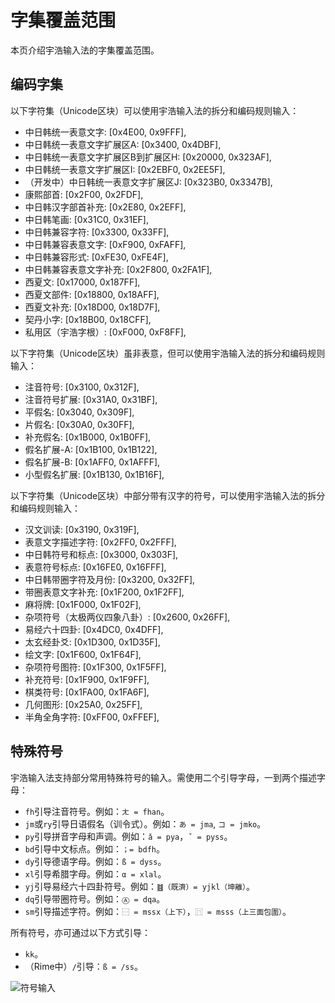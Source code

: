 # 字集覆盖范围

本页介绍宇浩输入法的字集覆盖范围。

## 编码字集

以下字符集（Unicode区块）可以使用宇浩输入法的拆分和编码规则输入：

- 中日韩统一表意文字: [0x4E00, 0x9FFF],
- 中日韩统一表意文字扩展区A: [0x3400, 0x4DBF],
- 中日韩统一表意文字扩展区B到扩展区H: [0x20000, 0x323AF],
- 中日韩统一表意文字扩展区I: [0x2EBF0, 0x2EE5F],
- （开发中）中日韩统一表意文字扩展区J: [0x323B0, 0x3347B],
- 康熙部首: [0x2F00, 0x2FDF],
- 中日韩汉字部首补充: [0x2E80, 0x2EFF],
- 中日韩笔画: [0x31C0, 0x31EF],
- 中日韩兼容字符: [0x3300, 0x33FF],
- 中日韩兼容表意文字: [0xF900, 0xFAFF],
- 中日韩兼容形式: [0xFE30, 0xFE4F],
- 中日韩兼容表意文字补充: [0x2F800, 0x2FA1F],
- 西夏文: [0x17000, 0x187FF],
- 西夏文部件: [0x18800, 0x18AFF],
- 西夏文补充: [0x18D00, 0x18D7F],
- 契丹小字: [0x18B00, 0x18CFF],
- 私用区（宇浩字根）: [0xF000, 0xF8FF],

以下字符集（Unicode区块）虽非表意，但可以使用宇浩输入法的拆分和编码规则输入：

- 注音符号: [0x3100, 0x312F],
- 注音符号扩展: [0x31A0, 0x31BF],
- 平假名: [0x3040, 0x309F],
- 片假名: [0x30A0, 0x30FF],
- 补充假名: [0x1B000, 0x1B0FF],
- 假名扩展-A: [0x1B100, 0x1B122],
- 假名扩展-B: [0x1AFF0, 0x1AFFF],
- 小型假名扩展: [0x1B130, 0x1B16F],

以下字符集（Unicode区块）中部分带有汉字的符号，可以使用宇浩输入法的拆分和编码规则输入：

- 汉文训读: [0x3190, 0x319F],
- 表意文字描述字符: [0x2FF0, 0x2FFF],
- 中日韩符号和标点: [0x3000, 0x303F],
- 表意符号标点: [0x16FE0, 0x16FFF],
- 中日韩带圈字符及月份: [0x3200, 0x32FF],
- 带圈表意文字补充: [0x1F200, 0x1F2FF],
- 麻将牌: [0x1F000, 0x1F02F],
- 杂项符号（太极两仪四象八卦）: [0x2600, 0x26FF],
- 易经六十四卦: [0x4DC0, 0x4DFF],
- 太玄经卦爻: [0x1D300, 0x1D35F],
- 绘文字: [0x1F600, 0x1F64F],
- 杂项符号图符: [0x1F300, 0x1F5FF],
- 补充符号: [0x1F900, 0x1F9FF],
- 棋类符号: [0x1FA00, 0x1FA6F],
- 几何图形: [0x25A0, 0x25FF],
- 半角全角字符: [0xFF00, 0xFFEF],

## 特殊符号

宇浩输入法支持部分常用特殊符号的输入。需使用二个引导字母，一到两个描述字母：

- `fh`引导注音符号。例如：`ㄤ = fhan`。
- `jm`或`ry`引导日语假名（训令式）。例如：`あ = jma`, `コ = jmko`。
- `py`引导拼音字母和声调。例如：`ǎ = pya`，`ˇ = pyss`。
- `bd`引导中文标点。例如：`；= bdfh`。
- `dy`引导德语字母。例如：`ß = dyss`。
- `xl`引导希腊字母。例如：`α = xlal`。
- `yj`引导易经六十四卦符号。例如：`䷾（既濟）= yjkl（坤離）`。
- `dq`引导带圈符号。例如：`Ⓐ = dqa`。
- `sm`引导描述字符。例如：`⿱ = mssx（上下）`，`⿵ = msss（上三面包圍）`。

所有符号，亦可通过以下方式引导：

- `kk`。
- （Rime中）`/`引导：`ß = /ss`。

![符号输入](/fuhaoshuru.webp)